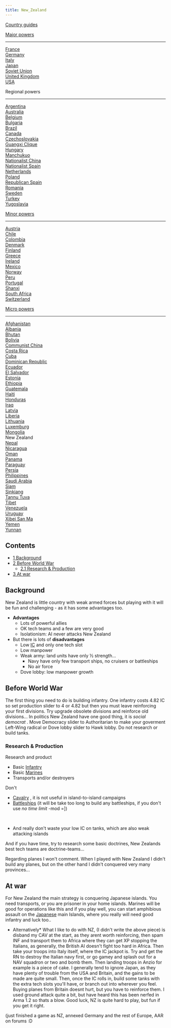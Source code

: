 ```yaml
---
title: New_Zealand
---
```



[Country guides](/wiki/Country_guides "Country guides")

[Major powers](/wiki/Major_power "Major power")

------------------------------------------------------------------------

[France](/wiki/France "France")  
[Germany](/wiki/Germany "Germany")  
[Italy](/wiki/Italy "Italy")  
[Japan](/wiki/Japan "Japan")  
[Soviet Union](/wiki/Soviet_Union "Soviet Union")  
[United Kingdom](/wiki/United_Kingdom "United Kingdom")  
[USA](/wiki/USA "USA")

Regional powers

------------------------------------------------------------------------

[Argentina](/wiki/Argentina "Argentina")  
[Australia](/wiki/Australia "Australia")  
[Belgium](/wiki/Belgium "Belgium")  
[Bulgaria](/wiki/Bulgaria "Bulgaria")  
[Brazil](/wiki/Brazil "Brazil")  
[Canada](/wiki/Canada "Canada")  
[Czechoslovakia](/wiki/Czechoslovakia "Czechoslovakia")  
[Guangxi Clique](/wiki/Guangxi_Clique "Guangxi Clique")  
[Hungary](/wiki/Hungary "Hungary")  
[Manchukuo](/wiki/Manchukuo "Manchukuo")  
[Nationalist China](/wiki/Nationalist_China "Nationalist China")  
[Nationalist Spain](/wiki/Nationalist_Spain "Nationalist Spain")  
[Netherlands](/wiki/Netherlands "Netherlands")  
[Poland](/wiki/Poland "Poland")  
[Republican Spain](/wiki/Republican_Spain "Republican Spain")  
[Romania](/wiki/Romania "Romania")  
[Sweden](/wiki/Sweden "Sweden")  
[Turkey](/wiki/Turkey "Turkey")  
[Yugoslavia](/wiki/Yugoslavia "Yugoslavia")

[Minor powers](/wiki/Minor_power "Minor power")

------------------------------------------------------------------------

[Austria](/wiki/Austria "Austria")  
[Chile](/wiki/index.php?title=Chile&action=edit&redlink=1 "Chile (page does not exist)")  
[Colombia](/wiki/index.php?title=Colombia&action=edit&redlink=1 "Colombia (page does not exist)")  
[Denmark](/wiki/Denmark "Denmark")  
[Finland](/wiki/Finland "Finland")  
[Greece](/wiki/Greece "Greece")  
[Ireland](/wiki/Ireland "Ireland")  
[Mexico](/wiki/Mexico "Mexico")  
[Norway](/wiki/index.php?title=Norway&action=edit&redlink=1 "Norway (page does not exist)")  
[Peru](/wiki/Peru "Peru")  
[Portugal](/wiki/Portugal "Portugal")  
[Shanxi](/wiki/Shanxi "Shanxi")  
[South Africa](/wiki/South_Africa "South Africa")  
[Switzerland](/wiki/Switzerland "Switzerland")

[Micro powers](/wiki/Micro_power "Micro power")

------------------------------------------------------------------------

[Afghanistan](/wiki/Afghanistan "Afghanistan")  
[Albania](/wiki/Albania "Albania")  
[Bhutan](/wiki/Bhutan "Bhutan")  
[Bolivia](/wiki/index.php?title=Bolivia&action=edit&redlink=1 "Bolivia (page does not exist)")  
[Communist China](/wiki/Communist_China "Communist China")  
[Costa
Rica](/wiki/index.php?title=Costa_Rica&action=edit&redlink=1 "Costa Rica (page does not exist)")  
[Cuba](/wiki/Cuba "Cuba")  
[Dominican Republic](/wiki/Dominican_Republic "Dominican Republic")  
[Ecuador](/wiki/index.php?title=Ecuador&action=edit&redlink=1 "Ecuador (page does not exist)")  
[El
Salvador](/wiki/index.php?title=El_Salvador&action=edit&redlink=1 "El Salvador (page does not exist)")  
[Estonia](/wiki/Estonia "Estonia")  
[Ethiopia](/wiki/Ethiopia "Ethiopia")  
[Guatemala](/wiki/Guatemala "Guatemala")  
[Haiti](/wiki/index.php?title=Haiti&action=edit&redlink=1 "Haiti (page does not exist)")  
[Honduras](/wiki/index.php?title=Honduras&action=edit&redlink=1 "Honduras (page does not exist)")  
[Iraq](/wiki/Iraq "Iraq")  
[Latvia](/wiki/Latvia "Latvia")  
[Liberia](/wiki/Liberia "Liberia")  
[Lithuania](/wiki/Lithuania "Lithuania")  
[Luxemburg](/wiki/Luxemburg "Luxemburg")  
[Mongolia](/wiki/Mongolia "Mongolia")  
New Zealand  
[Nepal](/wiki/index.php?title=Nepal&action=edit&redlink=1 "Nepal (page does not exist)")  
[Nicaragua](/wiki/index.php?title=Nicaragua&action=edit&redlink=1 "Nicaragua (page does not exist)")  
[Oman](/wiki/index.php?title=Oman&action=edit&redlink=1 "Oman (page does not exist)")  
[Panama](/wiki/index.php?title=Panama&action=edit&redlink=1 "Panama (page does not exist)")  
[Paraguay](/wiki/index.php?title=Paraguay&action=edit&redlink=1 "Paraguay (page does not exist)")  
[Persia](/wiki/Persia "Persia")  
[Philippines](/wiki/index.php?title=Philippines&action=edit&redlink=1 "Philippines (page does not exist)")  
[Saudi
Arabia](/wiki/index.php?title=Saudi_Arabia&action=edit&redlink=1 "Saudi Arabia (page does not exist)")  
[Siam](/wiki/Siam "Siam")  
[Sinkiang](/wiki/index.php?title=Sinkiang&action=edit&redlink=1 "Sinkiang (page does not exist)")  
[Tannu Tuva](/wiki/Tannu_Tuva "Tannu Tuva")  
[Tibet](/wiki/index.php?title=Tibet&action=edit&redlink=1 "Tibet (page does not exist)")  
[Venezuela](/wiki/index.php?title=Venezuela&action=edit&redlink=1 "Venezuela (page does not exist)")  
[Uruguay](/wiki/index.php?title=Uruguay&action=edit&redlink=1 "Uruguay (page does not exist)")  
[Xibei San Ma](/wiki/Xibei_San_Ma "Xibei San Ma")  
[Yemen](/wiki/index.php?title=Yemen&action=edit&redlink=1 "Yemen (page does not exist)")  
[Yunnan](/wiki/Yunnan "Yunnan")

## Contents

-   [ 1 Background ](#Background)
-   [ 2 Before World War ](#Before_World_War)
    -   [ 2.1 Research & Production ](#Research_.26_Production)
-   [ 3 At war ](#At_war)

##  Background 

New Zealand is little country with weak armed forces but playing with it
will be fun and challenging - as it has some advantages too.

-   **Advantages**
    -   Lots of powerful allies
    -   OK tech teams and a few are very good
    -   Isolationism: AI never attacks New Zealand
-   But there is lots of **disadvantages**
    -   Low [IC](/wiki/IC "IC") and only one tech slot
    -   Low manpower
    -   Weak army: land units have only ½ strength...
        -   Navy have only few transport ships, no cruisers or
            battleships
        -   No air force
    -   Dove lobby: low manpower growth

##  Before World War 

The first thing you need to do is building infantry. One infantry costs
4.82 IC so set production slider to 4 or 4.82 but then you must leave
reinforcing your first divisions. Try upgrade obsolete divisions and
reinforce old divisions... In politics New Zealand have one good thing,
it is *social democrat* . Move Democracy slider to Authoritarian to make
your goverment Left-Wing radical or Dove lobby slider to Hawk lobby. Do
not research or build tanks.

###    Research & Production 

Research and product

-   Basic [Infantry](/wiki/Infantry "Infantry")
-   Basic [Marines](/wiki/Marines "Marines")
-   Transports and/or destroyers

Don't

-   [Cavalry](/wiki/Cavalry "Cavalry") , it is not useful in
    island-to-island campaigns
-   [Battleships](/wiki/index.php?title=Battleships&action=edit&redlink=1 "Battleships (page does not exist)")
    (it will be take too long to build any battleships, if you don't use
    *no time limit* -mod =\])

&nbsp;

-   And really don't waste your low IC on tanks, which are also weak
    attacking islands

And if you have time, try to research some basic doctrines, New Zealands
best tech teams are doctrine-teams...

Regarding planes I won't comment. When I played with New Zealand I
didn't build any planes, but on the other hand I didn't conquered very
many provinces...

##  At war 

For New Zealand the main strategy is conquering Japanese islands. You
need transports, or you are prisoner in your home islands. Marines will
be good for operations like this and if you play well, you can start
amphibious assault on the [Japanese](/wiki/Japan "Japan") main Islands,
where you really will need good infantry and luck too..

-   Alternatively\* What I like to do with NZ, (I didn't write the above
    piece) is disband my CAV at the start, as they arent worth
    reinforcing, then spam INF and transport them to Africa where they
    can get XP stopping the Italians, as generally, the British AI
    doesn't fight too hard in Africa. Then take your troops into Italy
    itself, where the IC jackpot is. Try and get the RN to destroy the
    Italian navy first, or go gamey and splash out for a NAV squadron or
    two and bomb them. Then landing troops in Anzio for example is a
    piece of cake. I generally tend to ignore Japan, as they have plenty
    of trouble from the USA and Britain, and the gains to be made are
    quite small. Then, once the IC rolls in, build some tanks with the
    extra tech slots you'll have, or branch out into wherever you feel.
    Buying planes from Britain doesnt hurt, but you have to reinforce
    them. I used ground attack quite a bit, but have heard this has been
    nerfed in Arma 1.2 so thats a blow. Good luck, NZ is quite hard to
    play, but fun if you get it right.

(just finished a game as NZ, annexed Germany and the rest of Europe, AAR
on forums :D
